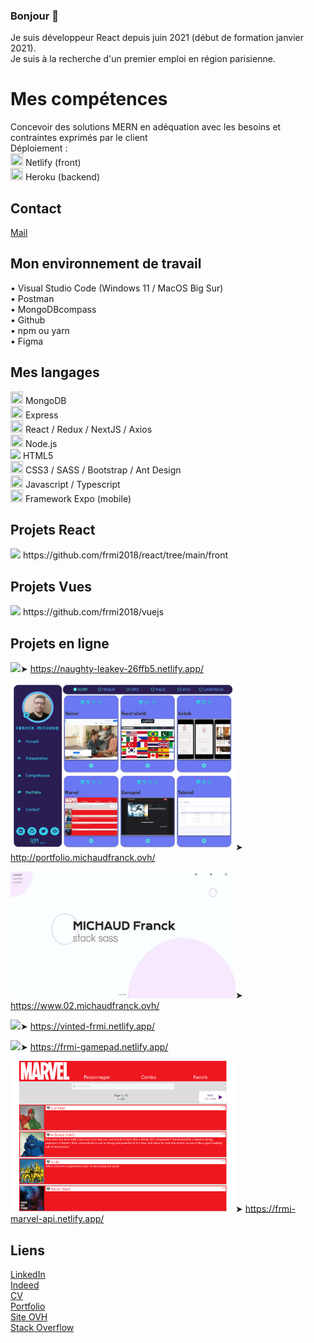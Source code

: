 ### Bonjour 👋
  
Je suis développeur React depuis juin 2021 (début de formation janvier 2021).  
Je suis à la recherche d'un premier emploi en région parisienne.

# Mes compétences 
 
Concevoir des solutions MERN en adéquation avec les besoins et contraintes exprimés par le client  
Déploiement :  
<img src="https://github.com/frmi2018/Michaud-Franck/blob/main/logos/122963272-6811af80-d386-11eb-894b-0b32fff324bf.png" width="20" height=20> Netlify (front)  
<img src="https://github.com/frmi2018/Michaud-Franck/blob/main/logos/122962030-4bc14300-d385-11eb-9e93-85680a25a6d6.png" width="20" height=20> Heroku (backend)  

## Contact
[Mail](mailto:frmi2018@gmail.com)

## Mon environnement de travail
• Visual Studio Code (Windows 11 / MacOS Big Sur)  
• Postman  
• MongoDBcompass  
• Github  
• npm ou yarn  
• Figma

## Mes langages
<img src="https://github.com/frmi2018/Michaud-Franck/blob/main/logos/122961978-3f3cea80-d385-11eb-843c-91cb4da109e4.png" width="20" height=20> MongoDB  
<img src="https://github.com/frmi2018/Michaud-Franck/blob/main/logos/122961805-0bfa5b80-d385-11eb-9d91-902a3c1c4c35.png" width="20" height="20"> Express  
<img src="https://github.com/frmi2018/Michaud-Franck/blob/main/logos/react.png" width="20" height="20"> React / Redux / NextJS / Axios   
<img src="https://github.com/frmi2018/Michaud-Franck/blob/main/logos/122961755-fdac3f80-d384-11eb-9ab8-90f6862bedb8.png" width="20" height="20"> Node.js   
<img src="https://github.com/frmi2018/Michaud-Franck/blob/main/logos/122961852-19174a80-d385-11eb-8e49-67b7afe7e605.png" height="20"> HTML5  
<img src="https://github.com/frmi2018/Michaud-Franck/blob/main/logos/kisspng-cascading-style-sheets-logo-clip-art-css3-html-5b7617f67bd3d6.3499284915344660385072.jpg" width="20" height="20"> CSS3 / SASS / Bootstrap / Ant Design  
<img src="https://github.com/frmi2018/Michaud-Franck/blob/main/logos/122961185-719a1800-d384-11eb-906a-3854e856537b.png" width="20" height="20"> Javascript / Typescript  
<img src="https://github.com/frmi2018/Michaud-Franck/blob/main/logos/123956638-3367ae80-d9ab-11eb-997d-e5b32b938702.png" width="20" height="20"> Framework Expo (mobile)  

## Projets React
<img src="https://github.com/frmi2018/Michaud-Franck/blob/main/logos/react.png"  width="100" height=auto>  
https://github.com/frmi2018/react/tree/main/front  

## Projets Vues
<img src="https://router.vuejs.org/logo.png"  width="100" height=auto>  
https://github.com/frmi2018/vuejs  

## Projets en ligne

<img src="https://github.com/frmi2018/monkey-client/blob/main/monkey1.jpg" width="360" height=auto>➤ https://naughty-leakey-26ffb5.netlify.app/  

<img src="https://github.com/frmi2018/portfolio/blob/main/public/portfolio.jpg" width="360" height=auto>➤ http://portfolio.michaudfranck.ovh/  

<img src="https://github.com/frmi2018/react/blob/main/front/react-vitrine/vitrine.jpg" width="360" height=auto>➤ https://www.02.michaudfranck.ovh/  

<img src="https://github.com/frmi2018/Michaud-Franck/blob/main/Capture22.PNG" width="360" height=auto>➤ https://vinted-frmi.netlify.app/  

<img src="https://github.com/frmi2018/Michaud-Franck/blob/main/gamepad.PNG" width="360" height=auto>➤ https://frmi-gamepad.netlify.app/  

<img src="https://raw.githubusercontent.com/frmi2018/frmi-marvel-api/main/src/assets/images/marvel.png" width="360" height=auto>➤ https://frmi-marvel-api.netlify.app/  

## Liens
[LinkedIn](https://www.linkedin.com/in/franck-michaud-b60791179/)  
[Indeed](https://my.indeed.com/p/franckm-fz3kyiq)  
[CV](http://portfolio.michaudfranck.ovh/media/CV.pdf)  
[Portfolio](http://portfolio.michaudfranck.ovh/)  
[Site OVH](http://michaudfranck.ovh/)  
[Stack Overflow](https://stackoverflow.com/users/16643299/franck-michaud)
